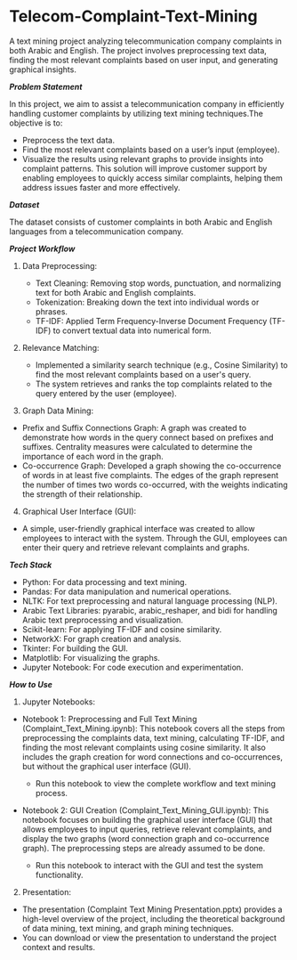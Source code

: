 # Telecom-Complaint-Text-Mining
A text mining project analyzing telecommunication company complaints in both Arabic and English. The project involves preprocessing text data, finding the most relevant complaints based on user input, and generating graphical insights.


_**Problem Statement**_

In this project, we aim to assist a telecommunication company in efficiently handling customer complaints by utilizing text mining techniques.The objective is to:
- Preprocess the text data.
- Find the most relevant complaints based on a user’s input (employee).
- Visualize the results using relevant graphs to provide insights into complaint patterns.
This solution will improve customer support by enabling employees to quickly access similar complaints, helping them address issues faster and more effectively.

_**Dataset**_

The dataset consists of customer complaints in both Arabic and English languages from a telecommunication company.

_**Project Workflow**_
1. Data Preprocessing:
   - Text Cleaning: Removing stop words, punctuation, and normalizing text for both Arabic and English complaints.
   - Tokenization: Breaking down the text into individual words or phrases.
   - TF-IDF: Applied Term Frequency-Inverse Document Frequency (TF-IDF) to convert textual data into numerical form.
     
2. Relevance Matching:
   - Implemented a similarity search technique (e.g., Cosine Similarity) to find the most relevant complaints based on a user's query.
   - The system retrieves and ranks the top complaints related to the query entered by the user (employee).

3. Graph Data Mining:
 - Prefix and Suffix Connections Graph: A graph was created to demonstrate how words in the query connect based on prefixes and suffixes. Centrality measures were calculated to determine the importance of each word in the graph.
 - Co-occurrence Graph: Developed a graph showing the co-occurrence of words in at least five complaints. The edges of the graph represent the number of times two words co-occurred, with the weights indicating the strength of their relationship.
 
4. Graphical User Interface (GUI):
- A simple, user-friendly graphical interface was created to allow employees to interact with the system. Through the GUI, employees can enter their query and retrieve relevant complaints and graphs.

_**Tech Stack**_
- Python: For data processing and text mining.
- Pandas: For data manipulation and numerical operations.
- NLTK: For text preprocessing and natural language processing (NLP).
- Arabic Text Libraries: pyarabic, arabic_reshaper, and bidi for handling Arabic text preprocessing and visualization.
- Scikit-learn: For applying TF-IDF and cosine similarity.
- NetworkX: For graph creation and analysis.
- Tkinter: For building the GUI.
- Matplotlib: For visualizing the graphs.
- Jupyter Notebook: For code execution and experimentation.

_**How to Use**_
1.	Jupyter Notebooks:
-	Notebook 1: Preprocessing and Full Text Mining (Complaint_Text_Mining.ipynb):
This notebook covers all the steps from preprocessing the complaints data, text mining, calculating TF-IDF, and finding the most relevant complaints using cosine similarity. It also includes the graph creation for word connections and co-occurrences, but without the graphical user interface (GUI).
      -	Run this notebook to view the complete workflow and text mining process.

-	Notebook 2: GUI Creation (Complaint_Text_Mining_GUI.ipynb):
This notebook focuses on building the graphical user interface (GUI) that allows employees to input queries, retrieve relevant complaints, and display the two graphs (word connection graph and co-occurrence graph). The preprocessing steps are already assumed to be done.
      -	Run this notebook to interact with the GUI and test the system functionality.
        
2.	Presentation:
-	The presentation (Complaint Text Mining Presentation.pptx) provides a high-level overview of the project, including the theoretical background of data mining, text mining, and graph mining techniques.
-	You can download or view the presentation to understand the project context and results.

